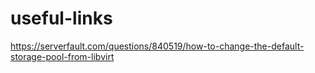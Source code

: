 # useful-links

https://serverfault.com/questions/840519/how-to-change-the-default-storage-pool-from-libvirt
